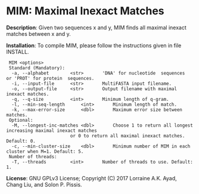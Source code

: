 MIM: Maximal Inexact Matches
===

<b>Description</b>: Given two sequences x and y, MIM finds all maximal inexact matches between
x and y.

<b>Installation</b>: To compile MIM, please follow the instructions given in file INSTALL.
```
 MIM <options>
 Standard (Mandatory):
  -a, --alphabet		<str>		'DNA' for nucleotide  sequences  or 'PROT' for protein  sequences.
  -i, --input-file		<str>		MultiFASTA input filename.
  -o, --output-file		<str>		Output filename with maximal inexact matches.
  -q, --q-size			<int>		Minimum length of q-gram.
  -l, --min-seq-length		<int>		Minimum length of match.
  -k, --max-error-size		<dbl>		Maximum error size between matches.
 Optional:
  -M, --longest-inc-matches	<dbl>		Choose 1 to return all longest increasing maximal inexact matches
  						or 0 to return all maximal inexact matches. Default: 0.
  -c, --min-cluster-size	<dbl>		Minimum number of MIM in each cluster when M=1. Default: 5.
 Number of threads: 
  -T, --threads			<int>		Number of threads to use. Default: 1.
```

<b>License</b>: GNU GPLv3 License; Copyright (C) 2017 Lorraine A.K. Ayad, Chang Liu, and Solon P. Pissis.

